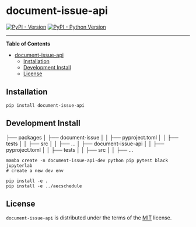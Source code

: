 # document-issue-api

[![PyPI - Version](https://img.shields.io/pypi/v/document-issue-api.svg)](https://pypi.org/project/document-issue-api)
[![PyPI - Python Version](https://img.shields.io/pypi/pyversions/document-issue-api.svg)](https://pypi.org/project/document-issue-api)

-----

**Table of Contents**

- [document-issue-api](#document-issue-api)
  - [Installation](#installation)
  - [Development Install](#development-install)
  - [License](#license)

## Installation

```console
pip install document-issue-api
```

## Development Install

├── packages
│   ├── document-issue
│   │   ├── pyproject.toml
│   │   ├── tests
│   │   ├── src
│   │   ├── ...
│   ├── document-issue-api
│   │   ├── pyproject.toml
│   │   ├── tests
│   │   ├── src
│   │   ├── ...

```console
mamba create -n document-issue-api-dev python pip pytest black jupyterlab
# create a new dev env

pip install -e .
pip install -e ../aecschedule
```

## License

`document-issue-api` is distributed under the terms of the [MIT](https://spdx.org/licenses/MIT.html) license.